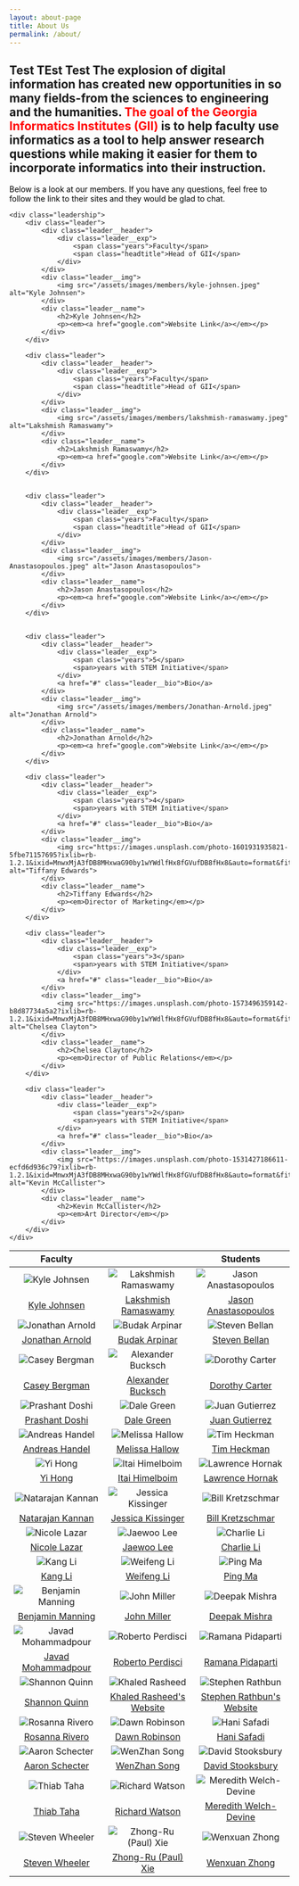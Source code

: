 ```yaml
---
layout: about-page
title: About Us
permalink: /about/
---
```


## Test TEst Test The explosion of digital information has created new opportunities in so many fields-from the sciences to engineering and the humanities. <span style="color:red;">The goal of the Georgia Informatics Institutes (GII)</span> is to help faculty use informatics as a tool to help answer research questions while making it easier for them to incorporate informatics into their instruction. 
 
<span style="color: black;">
Below is a look at our members. If you have any questions, feel free to follow the link to their sites and they would be glad to chat.
</span>

<main>
	
	<div class="leadership">
		<div class="leader">
			<div class="leader__header">
				<div class="leader__exp">
					<span class="years">Faculty</span>
					<span class="headtitle">Head of GII</span>
				</div>				
			</div>
			<div class="leader__img">
				<img src="/assets/images/members/kyle-johnsen.jpeg" alt="Kyle Johnsen">
			</div>
			<div class="leader__name">
				<h2>Kyle Johnsen</h2>
				<p><em><a href="google.com">Website Link</a></em></p>
			</div>
		</div>
	
		<div class="leader">
			<div class="leader__header">
				<div class="leader__exp">
					<span class="years">Faculty</span>
					<span class="headtitle">Head of GII</span>
				</div>				
			</div>
			<div class="leader__img">
				<img src="/assets/images/members/lakshmish-ramaswamy.jpeg" alt="Lakshmish Ramaswamy">
			</div>
			<div class="leader__name">
				<h2>Lakshmish Ramaswamy</h2>
				<p><em><a href="google.com">Website Link</a></em></p>
			</div>
		</div>


		<div class="leader">
			<div class="leader__header">
				<div class="leader__exp">
					<span class="years">Faculty</span>
					<span class="headtitle">Head of GII</span>
				</div>				
			</div>
			<div class="leader__img">
				<img src="/assets/images/members/Jason-Anastasopoulos.jpeg" alt="Jason Anastasopoulos">
			</div>
			<div class="leader__name">
				<h2>Jason Anastasopoulos</h2>
				<p><em><a href="google.com">Website Link</a></em></p>
			</div>
		</div>
		

		<div class="leader">
			<div class="leader__header">
				<div class="leader__exp">
					<span class="years">5</span>
					<span>years with STEM Initiative</span>
				</div>
				<a href="#" class="leader__bio">Bio</a>
			</div>
			<div class="leader__img">
				<img src="/assets/images/members/Jonathan-Arnold.jpeg" alt="Jonathan Arnold">
			</div>
			<div class="leader__name">
				<h2>Jonathan Arnold</h2>
				<p><em><a href="google.com">Website Link</a></em></p>
			</div>
		</div>

		<div class="leader">
			<div class="leader__header">
				<div class="leader__exp">
					<span class="years">4</span>
					<span>years with STEM Initiative</span>
				</div>
				<a href="#" class="leader__bio">Bio</a>
			</div>
			<div class="leader__img">
				<img src="https://images.unsplash.com/photo-1601931935821-5fbe71157695?ixlib=rb-1.2.1&ixid=MnwxMjA3fDB8MHxwaG90by1wYWdlfHx8fGVufDB8fHx8&auto=format&fit=crop&w=927&q=80" alt="Tiffany Edwards">
			</div>
			<div class="leader__name">
				<h2>Tiffany Edwards</h2>
				<p><em>Director of Marketing</em></p>
			</div>
		</div>

		<div class="leader">
			<div class="leader__header">
				<div class="leader__exp">
					<span class="years">3</span>
					<span>years with STEM Initiative</span>
				</div>
				<a href="#" class="leader__bio">Bio</a>
			</div>
			<div class="leader__img">
				<img src="https://images.unsplash.com/photo-1573496359142-b8d87734a5a2?ixlib=rb-1.2.1&ixid=MnwxMjA3fDB8MHxwaG90by1wYWdlfHx8fGVufDB8fHx8&auto=format&fit=crop&w=988&q=80" alt="Chelsea Clayton">
			</div>
			<div class="leader__name">
				<h2>Chelsea Clayton</h2>
				<p><em>Director of Public Relations</em></p>
			</div>
		</div>

		<div class="leader">
			<div class="leader__header">
				<div class="leader__exp">
					<span class="years">2</span>
					<span>years with STEM Initiative</span>
				</div>
				<a href="#" class="leader__bio">Bio</a>
			</div>
			<div class="leader__img">
				<img src="https://images.unsplash.com/photo-1531427186611-ecfd6d936c79?ixlib=rb-1.2.1&ixid=MnwxMjA3fDB8MHxwaG90by1wYWdlfHx8fGVufDB8fHx8&auto=format&fit=crop&w=987&q=80" alt="Kevin McCallister">
			</div>
			<div class="leader__name">
				<h2>Kevin McCallister</h2>
				<p><em>Art Director</em></p>
			</div>
		</div>
	</div>

</main>



| Faculty |  | Students |
| :----: | :----: | :----: |
| ![Kyle Johnsen](/assets/images/members/kyle-johnsen.jpeg) | ![Lakshmish Ramaswamy](/assets/images/members/lakshmish-ramaswamy.jpeg) | ![Jason Anastasopoulos](/assets/images/members/Jason-Anastasopoulos.jpeg) |
| [Kyle Johnsen](https://google.com) | [Lakshmish Ramaswamy](https://google.com) | [Jason Anastasopoulos](https://google.com) |
| ![Jonathan Arnold](/assets/images/members/Jonathan-Arnold.jpeg) | ![Budak Arpinar](/assets/images/members/Budak-Arpinar.jpeg) | ![Steven Bellan](/assets/images/members/Steven-Bellan.jpeg) |
| [Jonathan Arnold](https://google.com) | [Budak Arpinar](https://google.com) | [Steven Bellan](https://google.com) |
| ![Casey Bergman](/assets/images/members/Casey-Bergman.jpeg) | ![Alexander Bucksch](/assets/images/members/Alexander-Bucksch.jpeg) | ![Dorothy Carter](/assets/images/members/Dorothy-Carter.jpeg) |
| [Casey Bergman](https://google.com) | [Alexander Bucksch](https://google.com) | [Dorothy Carter](https://google.com) |
| ![Prashant Doshi](/assets/images/members/Prashant-Doshi.jpeg) | ![Dale Green](/assets/images/members/Dale-Green.jpeg) | ![Juan Gutierrez](/assets/images/members/Juan-Gutierrez.jpeg) |
| [Prashant Doshi](https://google.com) | [Dale Green](https://google.com) | [Juan Gutierrez](https://google.com) |
| ![Andreas Handel](/assets/images/members/Andreas-Handel.jpeg) | ![Melissa Hallow](/assets/images/members/Melissa-Hallow.jpeg) | ![Tim Heckman](/assets/images/members/Tim-Heckman.jpeg) |
| [Andreas Handel](https://google.com) | [Melissa Hallow](https://google.com) | [Tim Heckman](https://google.com) |
| ![Yi Hong](/assets/images/members/Yi-Hong.jpeg) | ![Itai Himelboim](/assets/images/members/Itai-Himelboim.jpeg) | ![Lawrence Hornak](/assets/images/members/Lawrence-Hornak.jpeg) |
| [Yi Hong](https://google.com) | [Itai Himelboim](https://google.com) | [Lawrence Hornak](https://google.com) |
| ![Natarajan Kannan](/assets/images/members/Natarajan-Kannan.jpeg) | ![Jessica Kissinger](/assets/images/members/Jessica-Kissinger.jpeg) | ![Bill Kretzschmar](/assets/images/members/Bill-Kretzschmar.jpeg) |
| [Natarajan Kannan](https://google.com) | [Jessica Kissinger](https://google.com) | [Bill Kretzschmar](https://google.com) |
| ![Nicole Lazar](/assets/images/members/Nicole-Lazar.jpeg) | ![Jaewoo Lee](/assets/images/members/Jaewoo-Lee.jpeg) | ![Charlie Li](/assets/images/members/Charlie-Li.jpeg) |
| [Nicole Lazar](https://google.com) | [Jaewoo Lee](https://google.com) | [Charlie Li](https://google.com) |
| ![Kang Li](/assets/images/members/Kang-Li.jpeg) | ![Weifeng Li](/assets/images/members/Weifeng-Li.jpeg) | ![Ping Ma](/assets/images/members/Ping-Ma.jpeg) |
| [Kang Li](https://google.com) | [Weifeng Li](https://google.com) | [Ping Ma](https://google.com) |
| ![Benjamin Manning](/assets/images/members/Benjamin-Manning.jpeg) | ![John Miller](/assets/images/members/John-Miller.jpeg) | ![Deepak Mishra](/assets/images/members/Deepak-Mishra.jpeg) |
| [Benjamin Manning](https://google.com) | [John Miller](https://google.com) | [Deepak Mishra](https://google.com) |
| ![Javad Mohammadpour](/assets/images/members/Javad-Mohammadpour.jpeg) | ![Roberto Perdisci](/assets/images/members/Roberto-Perdisci.jpeg) | ![Ramana Pidaparti](/assets/images/members/Ramana-Pidaparti.jpeg) |
| [Javad Mohammadpour](https://google.com) | [Roberto Perdisci](https://google.com) | [Ramana Pidaparti](https://google.com) |
| ![Shannon Quinn](/assets/images/members/Shannon-Quinn.jpeg) | ![Khaled Rasheed](/assets/images/members/Khaled-Rasheed.jpeg) | ![Stephen Rathbun](/assets/images/members/Stephen-Rathbun.jpeg) |
| [Shannon Quinn](https://google.com) | [Khaled Rasheed's Website](https://google.com) | [Stephen Rathbun's Website](https://google.com) |
| ![Rosanna Rivero](/assets/images/members/Rosanna-Rivero.jpeg) | ![Dawn Robinson](/assets/images/members/Dawn-Robinson.jpeg) | ![Hani Safadi](/assets/images/members/Hani-Safadi.jpeg) |
| [Rosanna Rivero](https://google.com) | [Dawn Robinson](https://google.com) | [Hani Safadi](https://google.com) |
| ![Aaron Schecter](/assets/images/members/Aaron-Schecter.jpeg) | ![WenZhan Song](/assets/images/members/WenZhan-Song.jpeg) | ![David Stooksbury](/assets/images/members/David-Stooksbury.jpeg) |
| [Aaron Schecter](https://google.com) | [WenZhan Song](https://google.com) | [David Stooksbury](https://google.com) |
| ![Thiab Taha](/assets/images/members/Thiab-Taha.jpeg) | ![Richard Watson](/assets/images/members/Richard-Watson.jpeg) | ![Meredith Welch-Devine](/assets/images/members/Meredith-Welch-Devine.jpeg) |
| [Thiab Taha](https://google.com) | [Richard Watson](https://google.com) | [Meredith Welch-Devine](https://google.com) |
| ![Steven Wheeler](/assets/images/members/Steven-Wheeler.jpeg) | ![Zhong-Ru (Paul) Xie](/assets/images/members/Zhong-Ru-(Paul)-Xie.jpeg) | ![Wenxuan Zhong](/assets/images/members/Wenxuan-Zhong.jpeg) |
| [Steven Wheeler](https://google.com) | [Zhong-Ru (Paul) Xie](https://google.com) | [Wenxuan Zhong](https://google.com) |












[//]: # "You can find the source code for Minima at GitHub:"
[//]: # "[jekyll][jekyll-organization] /"
[//]: # "[minima](https://github.com/jekyll/minima)"

[//]: # "You can find the source code for Jekyll at GitHub:"
[//]: # "[jekyll][jekyll-organization] /"
[//]: # "[jekyll](https://github.com/jekyll/jekyll)"


[//]: # "[jekyll-organization]: https://github.com/jekyll"
